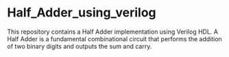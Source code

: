 # Half_Adder_using_verilog
This repository contains a Half Adder implementation using Verilog HDL. A Half Adder is a fundamental combinational circuit that performs the addition of two binary digits and outputs the sum and carry.
